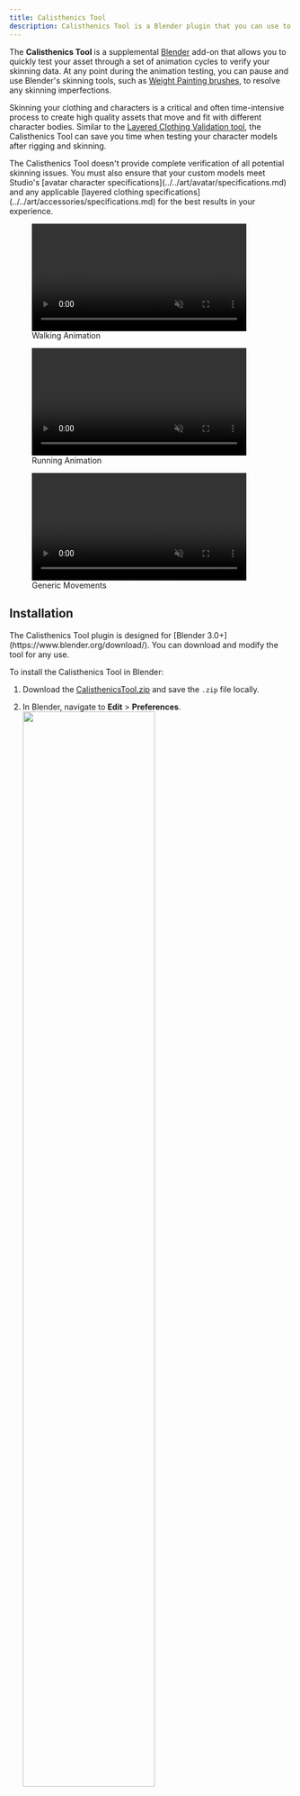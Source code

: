 ```yaml
---
title: Calisthenics Tool
description: Calisthenics Tool is a Blender plugin that you can use to verify skinning quality of an asset.
---
```


The **Calisthenics Tool** is a supplemental [Blender](https://www.blender.org/) add-on that allows you to quickly test your asset through a set of animation cycles to verify your skinning data. At any point during the animation testing, you can pause and use Blender's skinning tools, such as [Weight Painting brushes](https://docs.blender.org/manual/en/latest/sculpt_paint/weight_paint/introduction.html), to resolve any skinning imperfections.

Skinning your clothing and characters is a critical and often time-intensive process to create high quality assets that move and fit with different character bodies. Similar to the [Layered Clothing Validation tool](../../art/accessories/validation-tool.md), the Calisthenics Tool can save you time when testing your character models after rigging and skinning.

<Alert severity = 'info'>
The Calisthenics Tool doesn't provide complete verification of all potential skinning issues. You must also ensure that your custom models meet Studio's [avatar character specifications](../../art/avatar/specifications.md) and any applicable [layered clothing specifications](../../art/accessories/specifications.md) for the best results in your experience.
</Alert>

<GridContainer numColumns="3">
	<figure>
		<video controls loop muted src="../../assets/modeling/skinned-meshes/calisthenic-tool/Walking-Reference.mp4" width="90%"></video>
		<figcaption>Walking Animation</figcaption>
	</figure>
   <figure>
		<video controls loop muted src="../../assets/modeling/skinned-meshes/calisthenic-tool/Running-Reference.mp4" width="90%"></video>
		<figcaption>Running Animation</figcaption>
	</figure>
  	<figure>
		<video controls loop muted src="../../assets/modeling/skinned-meshes/calisthenic-tool/Movement-Reference.mp4" width="90%"></video>
		<figcaption>Generic Movements</figcaption>
	</figure>
</GridContainer>

## Installation

<Alert severity = 'info'>
The Calisthenics Tool plugin is designed for [Blender 3.0+](https://www.blender.org/download/). You can download and modify the tool for any use.
</Alert>

To install the Calisthenics Tool in Blender:

1. Download the [CalisthenicsTool.zip](../../assets/modeling/skinned-meshes/calisthenic-tool/CalisthenicsTool.zip) and save the `.zip` file locally.
2. In Blender, navigate to **Edit** > **Preferences**.
   <img src="../../assets/modeling/skinned-meshes/calisthenic-tool/Blender-Preferences.png" width="70%" />

3. In the left sidebar of the **Preferences** window, navigate to the **Add-Ons** section.
4. Click the **Install…** button. A file browser displays.
5. Select the `.zip` and click **Install Add-On**.
6. Using the search bar, search for "Calisthenics Tool" and select the add-on.
7. Enable the add-on by checking the box next to the add-on name.

   <img src="../../assets/modeling/skinned-meshes/calisthenic-tool/Calisthenics-Tool-Addon.png" width="70%" />

8. Close the Preferences window. You can now access the Calisthenics Tool by expanding the tool sidebar in the Viewport.

<GridContainer numColumns ="2">
  <figure>
    <img src="../../assets/modeling/skinned-meshes/calisthenic-tool/Toolbar-Slider.png" width="97%" />
    <figcaption>Use the arrow on the side of the Viewport to open the sidebar.</figcaption>
  </figure>
  <figure>
    <img src="../../assets/modeling/skinned-meshes/calisthenic-tool/Calisthenics-Tool-Open.png" width="100%" />
    <figcaption>Access the Calisthenics Tool by selecting the tab in the sidebar tool menu.</figcaption>
  </figure>
</GridContainer>

## Using the Calisthenics Tool

After installation, you can use the Calisthenics Tool whenever you want to test an R15 character rig with skinning data. With the Calisthenics Tool, you can check how a character would move with generic animations, as well as attach rigid reference accessories to verify attachment during these movements. The tool also includes an option to automatically export your character, removing reference animation and accessory data.

You can try out the Calisthenics Tool using an [example character model](../../assets/modeling/skinned-meshes/calisthenic-tool/Fish-Character-No-FACS.fbx).

<Alert severity = 'info'>
For demonstration purposes, this reference model doesn't contain FACS data. If you require a reference with facial animation, you can download the same model with FACS data from our [reference models](../../art/avatar/specifications.md#reference-files).
</Alert>

### Testing Animations

When testing your character model, first set the armature in the Calisthenics Tool then select one of the reference animations. It is important to visually verify your skinning quality using various movements and angles to ensure the best results for your model.

<Alert severity ='warning'>
If you encounter any errors or warnings when setting armature or playing animations, verify that your model uses an appropriate bone hierarchy and naming convention outlined in Roblox's [custom mesh requirements](../../art/avatar/specifications.md).
</Alert>

To test animations:

1. Open a Blender project with an existing R15 character model, or import an appropriate character model `.fbx` using **File** > **Import** > **FBX (.fbx)**.

2. For easier visualization, hide non-rendered mesh objects, such as armature, cages, and attachments to better preview the reference animations.

   <video controls src="../../assets/modeling/skinned-meshes/calisthenic-tool/1_Hide-Armature.mp4" width="80%"></video>

3. Set which rig you want to test a reference animation on:
   1. In the add-on's **Armature** field, select the Eyedropper.
   2. In the Outliner, select the **Armature** object that contains your character's rig data.
4. Click on an animation cycle to preview, such as **Walk**, **Run**, **Move** or **Idle**.
5. Press **Stop Animation** to clear animation data.
   <video controls src="../../assets/modeling/skinned-meshes/calisthenic-tool/2_Set-Armature-Test.mp4" width="80%"></video>

6. If you notice any unexpected skinning deformations, pause on the frame and switch to **Weight Paint mode** or use Blender's other skinning tools to resolve. See [Skinning a Humanoid Model](../../art/modeling/skinning-a-humanoid-model.md) for additional instruction.
   <video controls src="../../assets/modeling/skinned-meshes/calisthenic-tool/3_Fix-Skinning-Example.mp4" width="80%"></video>

### Testing Accessory Attachments

You can add reference attachments to your character model using the **Attach Test Accessory** buttons. These test accessories help preview how rigid accessories attach to your character and how they can move with your model. The tool includes two sets of rigid accessories to apply to your character.

<GridContainer numColumns ="2">
  <figure>
    <img src="../../assets/modeling/skinned-meshes/calisthenic-tool/Normal-Reference.png" width="85%" />
    <figcaption>**Normal Size** - Loads normal accessory references.</figcaption>
  </figure>
  <figure>
    <img src="../../assets/modeling/skinned-meshes/calisthenic-tool/Slender-Reference.png" width="85%" />
    <figcaption>**Slender Size** - Loads slender accessory references.</figcaption>
  </figure>
</GridContainer>

To test accessories:

1. Use the following **Attach Test Accessory** buttons to add or remove sample accessories to your character's attachment points:
   - **Normal Size**: Adds normal scale test accessories.
   - **Slender Size**: Adds slender scale test accessories.
   - **Detach Test Accessories**: Removes any test accessories from your character.
2. If an accessory is not attaching at an expected location, reposition the associated **Attachment object** in your character rig.

### Exporting Models

When you are ready to export your model, you can export your character directly through the Calisthenics Tool. The tool automatically clears any of the test data and applies appropriate export settings.

<Alert severity = 'info'>
Using this tool to export models with [facial animations](../../art/avatar/facial-animation/index.md) may result in unexpected behavior because the stored FACS data can conflict with the tool's reference animations.
</Alert>

To export from the Calisthenics Tool:

1. In the **Export Path** field, set the export directory by clicking the folder icon and browsing to the appropriate file directory.
   <img src="../../assets/modeling/skinned-meshes/calisthenic-tool/Exporting-Model.png" width="60%" />

2. Click the **Export Model** button. The character model `.fbx` populates in the designated folder as `Character_Model_Export.fbx`.

<Alert severity = 'warning'>
If you are manually exporting your model with Blender's `.fbx` importer instead of the Calisthenics Tool, ensure the following before export:
- Detach the Calisthenics Tool's test accessories.
- Use the **Stop Animation** button to clear test animations from the timeline.
- Return the model to the default pose with no additional pose data.
- Verify your settings follow Roblox's [Blender export settings](../../art/modeling/export-requirements.md).
</Alert>
